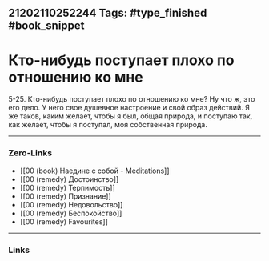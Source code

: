 21202110252244
Tags: #type_finished #book_snippet 
---
# Кто-нибудь поступает плохо по отношению ко мне

 5-25. Кто-нибудь поступает плохо по отношению ко мне? Ну что ж, это его дело. У него свое душевное настроение и свой образ действий. Я же таков, каким желает, чтобы я был, общая природа, и поступаю так, как желает, чтобы я поступал, моя собственная природа. 

---
### Zero-Links
 - [[00 (book) Наедине с собой - Meditations]]
 - [[00 (remedy) Достоинство]]
 - [[00 (remedy) Терпимость]]
 - [[00 (remedy) Признание]]
 - [[00 (remedy) Недовольство]]
 - [[00 (remedy) Беспокойство]]
 - [[00 (remedy) Favourites]]
---
### Links
